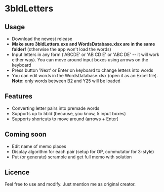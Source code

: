 # 3bldLetters

## Usage
- Download the newest release
- **Make sure 3bldLetters.exe and WordsDatabase.xlsx are in the same folder!** (otherwise the app won't load the words)
- Input letters in any form ('ABCDE' or 'AB CD E' or 'ABC DE' -- it will work either way). You can move around input boxes using arrows on the keyboard
- Press button 'Next' or Enter on keyboard to change letters into words
- You can edit words in the WordsDatabase.xlsx (open it as an Excel file). **Note:** only words between B2 and Y25 will be loaded

## Features
- Converting letter pairs into premade words
- Supports up to 5bld (because, you know, 5 input boxes)
- Supports shortcuts to move around (arrows + Enter)

## Coming soon
- Edit name of memo places
- Display algorithm for each pair (setup for OP, commutator for 3-style)
- Put (or generate) scramble and get full memo with solution

## Licence
Feel free to use and modify. Just mention me as original creator.
